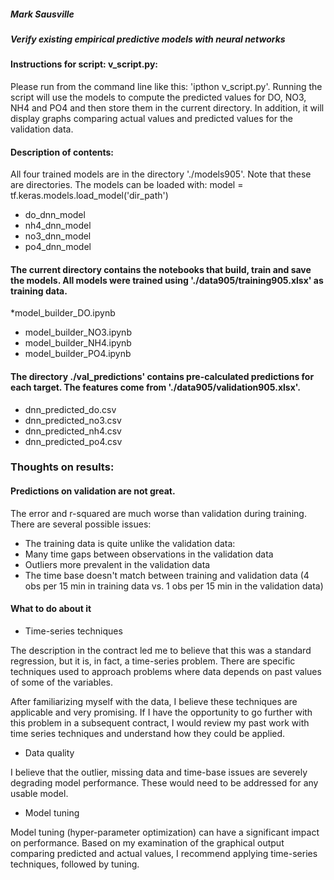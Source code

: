 ##### Mark Sausville
##### Verify existing empirical predictive models with neural networks

#### Instructions for script: v_script.py: 
Please run from the command line like this: 'ipthon v_script.py'.
Running the script will use the models to compute the predicted values for DO, NO3, NH4 and PO4 and then store them in the current directory.  In addition, it will display graphs comparing actual values and predicted values for the validation data.

#### Description of contents:
All four trained models are in the directory './models905'. Note that these are directories. The models can be loaded with: 
model = tf.keras.models.load_model('dir_path')

* do_dnn_model 
* nh4_dnn_model
* no3_dnn_model
* po4_dnn_model

#### The current directory contains the notebooks that build, train and save the models.  All models were trained using './data905/training905.xlsx' as training data.
*model_builder_DO.ipynb
* model_builder_NO3.ipynb
* model_builder_NH4.ipynb
* model_builder_PO4.ipynb

#### The directory  ./val_predictions' contains pre-calculated predictions for each target. The features come from './data905/validation905.xlsx'.  
* dnn_predicted_do.csv
* dnn_predicted_no3.csv
* dnn_predicted_nh4.csv
* dnn_predicted_po4.csv


### Thoughts on results:

#### Predictions on validation are not great.

The error and r-squared are much worse than validation during training. There are several possible issues:
* The training data is quite unlike the validation data:
* Many time gaps between observations in the validation data
* Outliers more prevalent in the validation data
* The time base doesn't match between training and validation data (4 obs per 15 min in training data vs. 1 obs per 15 min in the validation data)

#### What to do about it

* Time-series techniques

The description in the contract led me to believe that this was a standard regression, but it is, in fact, a time-series problem. 
There are specific techniques used to approach problems where data depends on past values of some of the variables. 

After familiarizing myself with the data, I believe these techniques are applicable and very promising. 
If I have the opportunity to go further with this problem in a subsequent contract, I would review my 
past work with time series techniques and understand how they could be applied.

* Data quality 

I believe that the outlier, missing data and time-base issues are severely degrading model performance. 
These would need to be addressed for any usable model.

* Model tuning

Model tuning (hyper-parameter optimization) can have a significant impact on performance. Based on my 
examination of the graphical output comparing predicted and actual values, I recommend applying time-series techniques, followed by tuning.


